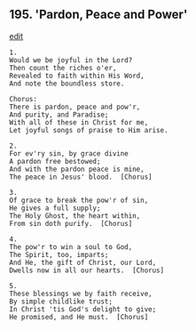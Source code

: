 
## 195.  'Pardon, Peace and Power'
[edit](https://docs.google.com/document/d/1HURfKHSqx9vb6NFAuXpTKaMVJNdsMlK_/edit?mode=html)



    1.
    Would we be joyful in the Lord?
    Then count the riches o'er,
    Revealed to faith within His Word,
    And note the boundless store.

    Chorus:
    There is pardon, peace and pow'r,
    And purity, and Paradise;
    With all of these in Christ for me,
    Let joyful songs of praise to Him arise.

    2.
    For ev'ry sin, by grace divine
    A pardon free bestowed;
    And with the pardon peace is mine,
    The peace in Jesus' blood.  [Chorus]

    3.
    Of grace to break the pow'r of sin,
    He gives a full supply;
    The Holy Ghost, the heart within,
    From sin doth purify.  [Chorus]

    4.
    The pow'r to win a soul to God,
    The Spirit, too, imparts;
    And He, the gift of Christ, our Lord,
    Dwells now in all our hearts.  [Chorus]

    5.
    These blessings we by faith receive,
    By simple childlike trust;
    In Christ 'tis God's delight to give;
    He promised, and He must.  [Chorus]
